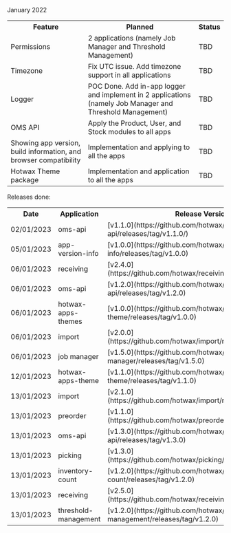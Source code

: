 January 2022

<table>
<tr>
<th>Feature</th>
<th>Planned</th>
<th>Status</th>
</tr>

<tr>
<td>Permissions</td>
<td>2 applications (namely Job Manager and Threshold Management)</td>
<td>TBD</td>
</tr>

<tr>
<td>Timezone</td>
<td>Fix UTC issue. Add timezone support in all applications</td>
<td>TBD</td>
</tr>

<tr>
<td>Logger</td>
<td>POC Done. Add in-app logger and implement in 2 applications (namely Job Manager and Threshold Management)</td>
<td>TBD</td>
</tr>

<tr>
<td>OMS API</td>
<td>Apply the Product, User, and Stock modules to all apps</td>
<td>TBD</td>
</tr>


<tr>
<td>Showing app version, build information, and browser compatibility</td>
<td>Implementation and applying to all the apps</td>
<td>TBD</td>
</tr>

<tr>
<td>Hotwax Theme package</td>
<td>Implementation and application to all the apps</td>
<td>TBD</td>
</tr>


</table>



Releases done:

<table>
<tr>
<th>Date</th>
<th>Application</th>
<th>Release Version</th>
<th>Highlights</th>
</tr>
<tr>
<td>02/01/2023</td>
<td>oms-api</td>
<td>[v1.1.0](https://github.com/hotwax/oms-api/releases/tag/v1.1.0/)</td>
<td></td>
</tr>
<tr>
<td>05/01/2023</td>
<td>app-version-info</td>
<td>[v1.0.0](https://github.com/hotwax/app-version-info/releases/tag/v1.0.0)</td>
<td></td>
</tr>
<tr>
<td>06/01/2023</td>
<td>receiving</td>
<td>[v2.4.0](https://github.com/hotwax/receiving/releases/tag/v2.4.0)</td>
<td></td>
</tr>
<tr>
<td>06/01/2023</td>
<td>oms-api</td>
<td>[v1.2.0](https://github.com/hotwax/oms-api/releases/tag/v1.2.0)</td>
<td></td>
</tr>
<tr>
<td>06/01/2023</td>
<td>hotwax-apps-themes</td>
<td>[v1.0.0](https://github.com/hotwax/hotwax-apps-theme/releases/tag/v1.0.0)</td>
<td></td>
</tr>
<tr>
<td>06/01/2023</td>
<td>import</td>
<td>[v2.0.0](https://github.com/hotwax/import/releases/tag/v2.0.0)</td>
<td></td>
</tr>
<tr>
<td>06/01/2023</td>
<td>job manager</td>
<td>[v1.5.0](https://github.com/hotwax/job-manager/releases/tag/v1.5.0)</td>
<td></td>
</tr>
<tr>
<td>12/01/2023</td>
<td>hotwax-apps-theme</td>
<td>[v1.1.0](https://github.com/hotwax/hotwax-apps-theme/releases/tag/v1.1.0)</td>
<td></td>
</tr>
<tr>
<td>13/01/2023</td>
<td>import</td>
<td>[v2.1.0](https://github.com/hotwax/import/releases/tag/v2.1.0)</td>
<td></td>
</tr>
<tr>
<td>13/01/2023</td>
<td>preorder</td>
<td>[v1.1.0](https://github.com/hotwax/preorder/releases/tag/v1.1.0)</td>
<td></td>
</tr>
<tr>
<td>13/01/2023</td>
<td>oms-api</td>
<td>[v1.3.0](https://github.com/hotwax/oms-api/releases/tag/v1.3.0)</td>
<td></td>
</tr>
<tr>
<td>13/01/2023</td>
<td>picking</td>
<td>[v1.3.0](https://github.com/hotwax/picking/releases/tag/v1.3.0)</td>
<td></td>
</tr>
<tr>
<td>13/01/2023</td>
<td>inventory-count</td>
<td>[v1.2.0](https://github.com/hotwax/inventory-count/releases/tag/v1.2.0)</td>
<td></td>
</tr>
<tr>
<td>13/01/2023</td>
<td>receiving</td>
<td>[v2.5.0](https://github.com/hotwax/receiving/releases/tag/v2.5.0)</td>
<td></td>
</tr>
<tr>
<td>13/01/2023</td>
<td>threshold-management</td>
<td>[v1.2.0](https://github.com/hotwax/threshold-management/releases/tag/v1.2.0)</td>
<td></td>
</tr>
</table>
